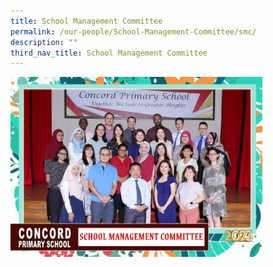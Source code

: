 ```yaml
---
title: School Management Committee
permalink: /our-people/School-Management-Committee/smc/
description: ""
third_nav_title: School Management Committee
---
```


<img src="/images/School%20Management%20Committee%20Dept%20Photos.jpeg" style="width:80%">